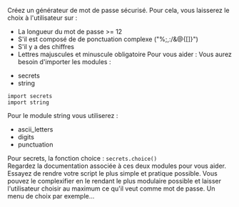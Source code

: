 Créez un générateur de mot de passe sécurisé. Pour cela, vous laisserez le choix à l'utilisateur sur : 
* La longueur du mot de passe >= 12
* S'il est composé de de ponctuation complexe ("%;,:/&@{[]}")
* S'il y a des chiffres
* Lettres majuscules et minuscule obligatoire
Pour vous aider : 
Vous aurez besoin d'importer les modules : 
- secrets
- string 

```
import secrets
import string
```

Pour le module string vous utiliserez : 
* ascii_letters
* digits
* punctuation

Pour secrets, la fonction choice : ```secrets.choice()```<br>
Regardez la documentation associée à ces deux modules pour vous aider. 
Essayez de rendre votre script le plus simple et pratique possible.
Vous pouvez le complexifier en le rendant le plus modulaire possible et laisser l'utilisateur choisir au 
maximum ce qu'il veut comme mot de passe. Un menu de choix par exemple...
